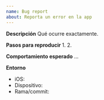 ```yaml
---
name: Bug report
about: Reporta un error en la app
---
```


**Descripción**
Qué ocurre exactamente.

**Pasos para reproducir**
1. 
2. 

**Comportamiento esperado**
...

**Entorno**
- iOS:
- Dispositivo:
- Rama/commit:
